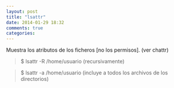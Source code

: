 ```yaml
---
layout: post
title: "lsattr"
date: 2014-01-29 18:32
comments: true
categories: 
---
```

Muestra los atributos de los ficheros [no los permisos]. (ver chattr)

>$ lsattr -R /home/usuario   (recursivamente)

>$ lsattr -a /home/usuario   (incluye a todos los archivos de los directorios)


